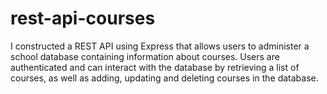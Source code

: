 # rest-api-courses

I constructed a REST API using Express that allows users to administer a school database containing information about courses. Users are authenticated and can interact with the database by retrieving a list of courses, as well as adding, updating and deleting courses in the database.
